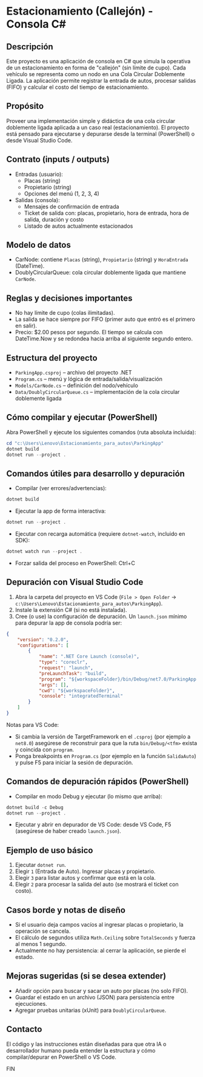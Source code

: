 # Estacionamiento (Callejón) - Consola C#

Descripción
-----------
Este proyecto es una aplicación de consola en C# que simula la operativa de un estacionamiento en forma de "callejón" (sin límite de cupo). Cada vehículo se representa como un nodo en una Cola Circular Doblemente Ligada. La aplicación permite registrar la entrada de autos, procesar salidas (FIFO) y calcular el costo del tiempo de estacionamiento.

Propósito
---------
Proveer una implementación simple y didáctica de una cola circular doblemente ligada aplicada a un caso real (estacionamiento). El proyecto está pensado para ejecutarse y depurarse desde la terminal (PowerShell) o desde Visual Studio Code.

Contrato (inputs / outputs)
---------------------------
- Entradas (usuario):
	- Placas (string)
	- Propietario (string)
	- Opciones del menú (1, 2, 3, 4)
- Salidas (consola):
	- Mensajes de confirmación de entrada
	- Ticket de salida con: placas, propietario, hora de entrada, hora de salida, duración y costo
	- Listado de autos actualmente estacionados

Modelo de datos
---------------
- CarNode: contiene `Placas` (string), `Propietario` (string) y `HoraEntrada` (DateTime).
- DoublyCircularQueue: cola circular doblemente ligada que mantiene `CarNode`.

Reglas y decisiones importantes
-------------------------------
- No hay límite de cupo (colas ilimitadas).
- La salida se hace siempre por FIFO (primer auto que entró es el primero en salir).
- Precio: $2.00 pesos por segundo. El tiempo se calcula con DateTime.Now y se redondea hacia arriba al siguiente segundo entero.

Estructura del proyecto
-----------------------
- `ParkingApp.csproj` – archivo del proyecto .NET
- `Program.cs` – menú y lógica de entrada/salida/visualización
- `Models/CarNode.cs` – definición del nodo/vehículo
- `Data/DoublyCircularQueue.cs` – implementación de la cola circular doblemente ligada

Cómo compilar y ejecutar (PowerShell)
-----------------------------------
Abra PowerShell y ejecute los siguientes comandos (ruta absoluta incluida):

```powershell
cd "c:\Users\Lenovo\Estacionamiento_para_autos\ParkingApp"
dotnet build
dotnet run --project .
```

Comandos útiles para desarrollo y depuración
------------------------------------------
- Compilar (ver errores/advertencias):

```powershell
dotnet build
```

- Ejecutar la app de forma interactiva:

```powershell
dotnet run --project .
```

- Ejecutar con recarga automática (requiere `dotnet-watch`, incluido en SDK):

```powershell
dotnet watch run --project .
```

- Forzar salida del proceso en PowerShell: Ctrl+C

Depuración con Visual Studio Code
--------------------------------
1. Abra la carpeta del proyecto en VS Code (`File > Open Folder` -> `c:\Users\Lenovo\Estacionamiento_para_autos\ParkingApp`).
2. Instale la extensión C# (si no está instalada).
3. Cree (o use) la configuración de depuración. Un `launch.json` mínimo para depurar la app de consola podría ser:

```json
{
	"version": "0.2.0",
	"configurations": [
		{
			"name": ".NET Core Launch (console)",
			"type": "coreclr",
			"request": "launch",
			"preLaunchTask": "build",
			"program": "${workspaceFolder}/bin/Debug/net7.0/ParkingApp.dll",
			"args": [],
			"cwd": "${workspaceFolder}",
			"console": "integratedTerminal"
		}
	]
}
```

Notas para VS Code:
- Si cambia la versión de TargetFramework en el `.csproj` (por ejemplo a `net8.0`) asegúrese de reconstruir para que la ruta `bin/Debug/<tfm>` exista y coincida con `program`.
- Ponga breakpoints en `Program.cs` (por ejemplo en la función `SalidaAuto`) y pulse F5 para iniciar la sesión de depuración.

Comandos de depuración rápidos (PowerShell)
-----------------------------------------
- Compilar en modo Debug y ejecutar (lo mismo que arriba):

```powershell
dotnet build -c Debug
dotnet run --project .
```

- Ejecutar y abrir en depurador de VS Code: desde VS Code, F5 (asegúrese de haber creado `launch.json`).

Ejemplo de uso básico
---------------------
1. Ejecutar `dotnet run`.
2. Elegir `1` (Entrada de Auto). Ingresar placas y propietario.
3. Elegir `3` para listar autos y confirmar que está en la cola.
4. Elegir `2` para procesar la salida del auto (se mostrará el ticket con costo).

Casos borde y notas de diseño
----------------------------
- Si el usuario deja campos vacíos al ingresar placas o propietario, la operación se cancela.
- El cálculo de segundos utiliza `Math.Ceiling` sobre `TotalSeconds` y fuerza al menos 1 segundo.
- Actualmente no hay persistencia: al cerrar la aplicación, se pierde el estado.

Mejoras sugeridas (si se desea extender)
----------------------------------------
- Añadir opción para buscar y sacar un auto por placas (no solo FIFO).
- Guardar el estado en un archivo (JSON) para persistencia entre ejecuciones.
- Agregar pruebas unitarias (xUnit) para `DoublyCircularQueue`.

Contacto
-------
El código y las instrucciones están diseñadas para que otra IA o desarrollador humano pueda entender la estructura y cómo compilar/depurar en PowerShell o VS Code.

FIN

